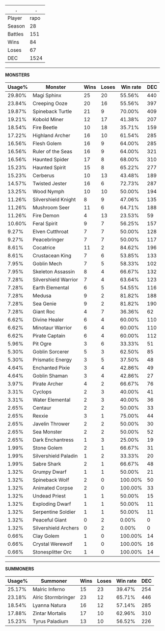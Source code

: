 .|.
|-|-
Player|rapo
Season|28
Battles|151
Wins|84
Loses|67
DEC|1524

---
**MONSTERS**

Usage%|Monster|Wins|Loses|Win rate|DEC|
-|-|-|-|-|-|
29.80%|Magi Sphinx|25|20|55.56%|440|
23.84%|Creeping Ooze|20|16|55.56%|397|
19.87%|Spineback Turtle|21|9|70.00%|409|
19.21%|Kobold Miner|12|17|41.38%|207|
18.54%|Fire Beetle|10|18|35.71%|159|
17.22%|Highland Archer|16|10|61.54%|285|
16.56%|Flesh Golem|16|9|64.00%|285|
16.56%|Ruler of the Seas|16|9|64.00%|321|
16.56%|Haunted Spider|17|8|68.00%|310|
15.23%|Haunted Spirit|15|8|65.22%|277|
15.23%|Cerberus|10|13|43.48%|189|
14.57%|Twisted Jester|16|6|72.73%|287|
13.25%|Wood Nymph|10|10|50.00%|194|
11.26%|Silvershield Knight|8|9|47.06%|135|
11.26%|Mushroom Seer|11|6|64.71%|188|
11.26%|Fire Demon|4|13|23.53%|59|
10.60%|Feral Spirit|9|7|56.25%|157|
9.27%|Elven Cutthroat|7|7|50.00%|128|
9.27%|Peacebringer|7|7|50.00%|117|
8.61%|Cocatrice|11|2|84.62%|196|
8.61%|Crustacean King|7|6|53.85%|133|
7.95%|Goblin Mech|7|5|58.33%|102|
7.95%|Skeleton Assassin|8|4|66.67%|132|
7.28%|Silvershield Warrior|7|4|63.64%|123|
7.28%|Earth Elemental|6|5|54.55%|116|
7.28%|Medusa|9|2|81.82%|188|
7.28%|Sea Genie|9|2|81.82%|190|
7.28%|Giant Roc|4|7|36.36%|62|
6.62%|Divine Healer|6|4|60.00%|110|
6.62%|Minotaur Warrior|6|4|60.00%|110|
6.62%|Pirate Captain|6|4|60.00%|112|
5.96%|Pit Ogre|3|6|33.33%|51|
5.30%|Goblin Sorcerer|5|3|62.50%|85|
5.30%|Prismatic Energy|3|5|37.50%|48|
4.64%|Enchanted Pixie|3|4|42.86%|49|
4.64%|Goblin Shaman|3|4|42.86%|27|
3.97%|Pirate Archer|4|2|66.67%|76|
3.31%|Cyclops|2|3|40.00%|41|
3.31%|Water Elemental|2|3|40.00%|36|
2.65%|Centaur|2|2|50.00%|33|
2.65%|Rexxie|3|1|75.00%|44|
2.65%|Javelin Thrower|2|2|50.00%|30|
2.65%|Sea Monster|2|2|50.00%|52|
2.65%|Dark Enchantress|1|3|25.00%|19|
1.99%|Stone Golem|2|1|66.67%|31|
1.99%|Silvershield Paladin|1|2|33.33%|20|
1.99%|Sabre Shark|2|1|66.67%|48|
1.32%|Grumpy Dwarf|1|1|50.00%|21|
1.32%|Spineback Wolf|2|0|100.00%|50|
1.32%|Animated Corpse|2|0|100.00%|33|
1.32%|Undead Priest|1|1|50.00%|15|
1.32%|Exploding Dwarf|1|1|50.00%|11|
1.32%|Serpentine Soldier|1|1|50.00%|11|
1.32%|Peaceful Giant|0|2|0.00%|0|
1.32%|Silvershield Archers|0|2|0.00%|0|
0.66%|Clay Golem|1|0|100.00%|14|
0.66%|Crystal Werewolf|1|0|100.00%|16|
0.66%|Stonesplitter Orc|1|0|100.00%|14|

---
**SUMMONERS**

Usage%|Summoner|Wins|Loses|Win rate|DEC|
-|-|-|-|-|-|
25.17%|Malric Inferno|15|23|39.47%|254|
23.18%|Alric Stormbringer|23|12|65.71%|446|
18.54%|Lyanna Natura|16|12|57.14%|285|
17.88%|Zintar Mortalis|17|10|62.96%|310|
15.23%|Tyrus Paladium|13|10|56.52%|226|
